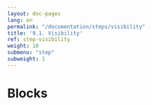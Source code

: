 ```yaml
---
layout: doc-pages
lang: en
permalink: "/documentation/steps/visibility"
title: '9.1. Visibility'
ref: step-visibility
weight: 10
submenu: "step"
subweight: 1
---
```


# Blocks
